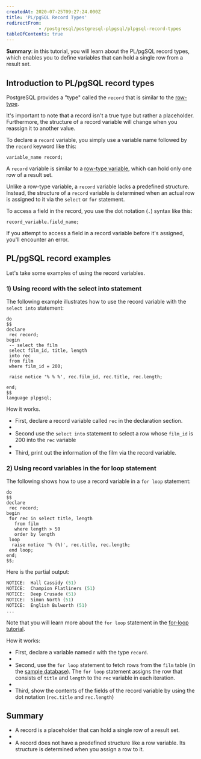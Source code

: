 ```yaml
---
createdAt: 2020-07-25T09:27:24.000Z
title: 'PL/pgSQL Record Types'
redirectFrom: 
            - /postgresql/postgresql-plpgsql/plpgsql-record-types
tableOfContents: true
---
```



**Summary**: in this tutorial, you will learn about the PL/pgSQL record types, which enables you to define variables that can hold a single row from a result set.

## Introduction to PL/pgSQL record types

PostgreSQL provides a "type" called the `record` that is similar to the [row-type](/postgresql/plpgsql-row-types).

It's important to note that a record isn't a true type but rather a placeholder. Furthermore, the structure of a record variable will change when you reassign it to another value.

To declare a `record` variable, you simply use a variable name followed by the `record` keyword like this:

```
variable_name record;
```

A `record` variable is similar to a [row-type variable](/postgresql/plpgsql-row-types), which can hold only one row of a result set.

Unlike a row-type variable, a `record` variable lacks a predefined structure. Instead, the structure of a `record` variable is determined when an actual row is assigned to it via the `select` or `for` statement.

To access a field in the record, you use the dot notation (`.`) syntax like this:

```
record_variable.field_name;
```

If you attempt to access a field in a record variable before it's assigned, you'll encounter an error.

## PL/pgSQL record examples

Let's take some examples of using the record variables.

### 1) Using record with the select into statement

The following example illustrates how to use the record variable with the `select into` statement:

```
do
$$
declare
 rec record;
begin
 -- select the film
 select film_id, title, length
 into rec
 from film
 where film_id = 200;

 raise notice '% % %', rec.film_id, rec.title, rec.length;

end;
$$
language plpgsql;
```

How it works.

- First, declare a record variable called `rec` in the declaration section.
-
- Second use the `select into` statement to select a row whose `film_id` is 200 into the `rec` variable
-
- Third, print out the information of the film via the record variable.

### 2) Using record variables in the for loop statement

The following shows how to use a record variable in a `for loop` statement:

```
do
$$
declare
 rec record;
begin
 for rec in select title, length
   from film
   where length > 50
   order by length
 loop
  raise notice '% (%)', rec.title, rec.length;
 end loop;
end;
$$;
```

Here is the partial output:

```sql
NOTICE:  Hall Cassidy (51)
NOTICE:  Champion Flatliners (51)
NOTICE:  Deep Crusade (51)
NOTICE:  Simon North (51)
NOTICE:  English Bulworth (51)
...
```

Note that you will learn more about the `for loop` statement in the [for-loop tutorial](/postgresql/postgresql-plpgsql/plpgsql-for-loop).

How it works:

- First, declare a variable named r with the type `record`.
-
- Second, use the `for loop` statement to fetch rows from the `film` table (in the [sample database](/postgresql/postgresql-getting-started/postgresql-sample-database)). The `for loop` statement assigns the row that consists of `title` and `length` to the `rec` variable in each iteration.
-
- Third, show the contents of the fields of the record variable by using the dot notation (`rec.title` and `rec.length`)

## Summary

- A record is a placeholder that can hold a single row of a result set.
-
- A record does not have a predefined structure like a row variable. Its structure is determined when you assign a row to it.
